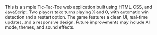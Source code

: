 This is a simple Tic-Tac-Toe web application built using HTML, CSS, and JavaScript. Two players take turns playing X and O, with automatic win detection and a restart option. The game features a clean UI, real-time updates, and a responsive design. Future improvements may include AI mode, themes, and sound effects.
